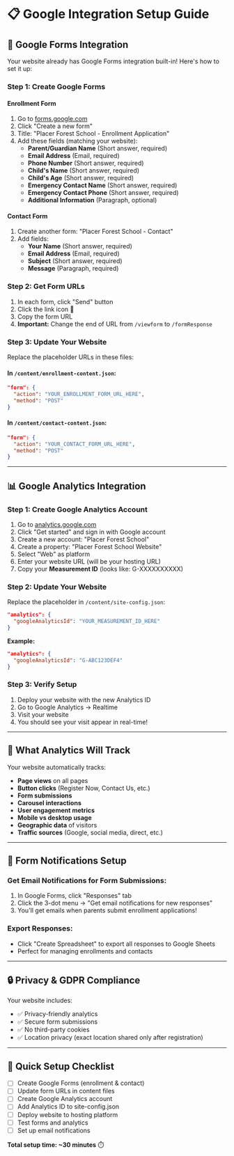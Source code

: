# 📋 Google Integration Setup Guide

## 🔗 Google Forms Integration

Your website already has Google Forms integration built-in! Here's how to set it up:

### Step 1: Create Google Forms

#### Enrollment Form
1. Go to [forms.google.com](https://forms.google.com)
2. Click "Create a new form"
3. Title: "Placer Forest School - Enrollment Application"
4. Add these fields (matching your website):
   - **Parent/Guardian Name** (Short answer, required)
   - **Email Address** (Email, required)
   - **Phone Number** (Short answer, required)
   - **Child's Name** (Short answer, required)
   - **Child's Age** (Short answer, required)
   - **Emergency Contact Name** (Short answer, required)
   - **Emergency Contact Phone** (Short answer, required)
   - **Additional Information** (Paragraph, optional)

#### Contact Form
1. Create another form: "Placer Forest School - Contact"
2. Add fields:
   - **Your Name** (Short answer, required)
   - **Email Address** (Email, required)
   - **Subject** (Short answer, required)
   - **Message** (Paragraph, required)

### Step 2: Get Form URLs
1. In each form, click "Send" button
2. Click the link icon 🔗
3. Copy the form URL
4. **Important:** Change the end of URL from `/viewform` to `/formResponse`

### Step 3: Update Your Website
Replace the placeholder URLs in these files:

#### In `/content/enrollment-content.json`:
```json
"form": {
  "action": "YOUR_ENROLLMENT_FORM_URL_HERE",
  "method": "POST"
}
```

#### In `/content/contact-content.json`:
```json
"form": {
  "action": "YOUR_CONTACT_FORM_URL_HERE", 
  "method": "POST"
}
```

---

## 📊 Google Analytics Integration

### Step 1: Create Google Analytics Account
1. Go to [analytics.google.com](https://analytics.google.com)
2. Click "Get started" and sign in with Google account
3. Create a new account: "Placer Forest School"
4. Create a property: "Placer Forest School Website"
5. Select "Web" as platform
6. Enter your website URL (will be your hosting URL)
7. Copy your **Measurement ID** (looks like: G-XXXXXXXXXX)

### Step 2: Update Your Website
Replace the placeholder in `/content/site-config.json`:

```json
"analytics": {
  "googleAnalyticsId": "YOUR_MEASUREMENT_ID_HERE"
}
```

**Example:**
```json
"analytics": {
  "googleAnalyticsId": "G-ABC123DEF4"
}
```

### Step 3: Verify Setup
1. Deploy your website with the new Analytics ID
2. Go to Google Analytics → Realtime
3. Visit your website
4. You should see your visit appear in real-time!

---

## 🎯 What Analytics Will Track

Your website automatically tracks:
- **Page views** on all pages
- **Button clicks** (Register Now, Contact Us, etc.)
- **Form submissions** 
- **Carousel interactions**
- **User engagement metrics**
- **Mobile vs desktop usage**
- **Geographic data** of visitors
- **Traffic sources** (Google, social media, direct, etc.)

---

## 📧 Form Notifications Setup

### Get Email Notifications for Form Submissions:

1. In Google Forms, click "Responses" tab
2. Click the 3-dot menu → "Get email notifications for new responses"
3. You'll get emails when parents submit enrollment applications!

### Export Responses:
- Click "Create Spreadsheet" to export all responses to Google Sheets
- Perfect for managing enrollments and contacts

---

## 🔒 Privacy & GDPR Compliance

Your website includes:
- ✅ Privacy-friendly analytics
- ✅ Secure form submissions
- ✅ No third-party cookies
- ✅ Location privacy (exact location shared only after registration)

---

## 🚀 Quick Setup Checklist

- [ ] Create Google Forms (enrollment & contact)
- [ ] Update form URLs in content files
- [ ] Create Google Analytics account
- [ ] Add Analytics ID to site-config.json
- [ ] Deploy website to hosting platform
- [ ] Test forms and analytics
- [ ] Set up email notifications

**Total setup time: ~30 minutes** ⏱️
